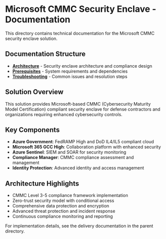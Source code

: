 # Microsoft CMMC Security Enclave - Documentation

This directory contains technical documentation for the Microsoft CMMC security enclave solution.

## Documentation Structure

- **[Architecture](architecture.md)** - Security enclave architecture and compliance design
- **[Prerequisites](prerequisites.md)** - System requirements and dependencies
- **[Troubleshooting](troubleshooting.md)** - Common issues and resolution steps

## Solution Overview

This solution provides Microsoft-based CMMC (Cybersecurity Maturity Model Certification) compliant security enclave for defense contractors and organizations requiring enhanced cybersecurity controls.

## Key Components

- **Azure Government**: FedRAMP High and DoD IL4/IL5 compliant cloud
- **Microsoft 365 GCC High**: Collaboration platform with enhanced security
- **Azure Sentinel**: SIEM and SOAR for security monitoring
- **Compliance Manager**: CMMC compliance assessment and management
- **Identity Protection**: Advanced identity and access management

## Architecture Highlights

- CMMC Level 3-5 compliance framework implementation
- Zero-trust security model with conditional access
- Comprehensive data protection and encryption
- Advanced threat protection and incident response
- Continuous compliance monitoring and reporting

For implementation details, see the delivery documentation in the parent directory.